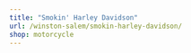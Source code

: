 ```yaml
---
title: "Smokin' Harley Davidson"
url: /winston-salem/smokin-harley-davidson/
shop: motorcycle
---
```

